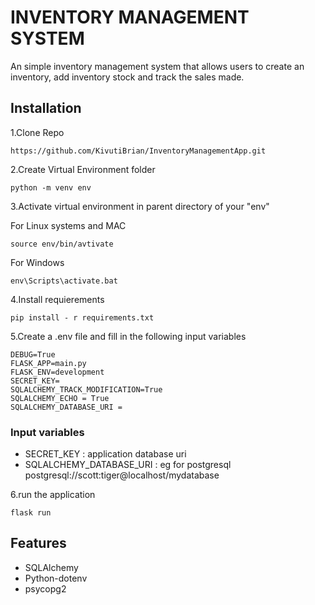 # INVENTORY MANAGEMENT SYSTEM

An simple inventory management system that allows users to create an inventory,
add inventory stock and track the sales made.

## Installation

1.Clone Repo

```
https://github.com/KivutiBrian/InventoryManagementApp.git
```

2.Create Virtual Environment folder

```
python -m venv env
```

3.Activate virtual environment in parent directory of your "env"

For Linux systems and MAC

```
source env/bin/avtivate
```

For Windows

```
env\Scripts\activate.bat
```

4.Install requierements
```
pip install - r requirements.txt
```

5.Create a .env file and fill in  the following input variables
```
DEBUG=True
FLASK_APP=main.py
FLASK_ENV=development
SECRET_KEY=
SQLALCHEMY_TRACK_MODIFICATION=True
SQLALCHEMY_ECHO = True
SQLALCHEMY_DATABASE_URI = 

``` 

### Input variables
* SECRET_KEY : application database uri
* SQLALCHEMY_DATABASE_URI : eg for postgresql postgresql://scott:tiger@localhost/mydatabase

6.run the application
```
flask run
```

## Features
* SQLAlchemy
* Python-dotenv
* psycopg2

